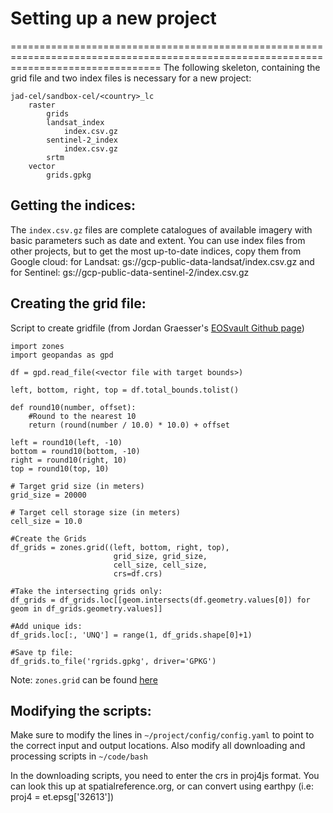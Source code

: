 # Setting up a new project
======================================================================================================================================
The following skeleton, containing the grid file and two index files is necessary for a new project:
```
jad-cel/sandbox-cel/<country>_lc
    raster
        grids
        landsat_index
            index.csv.gz
        sentinel-2_index
            index.csv.gz
        srtm
    vector
        grids.gpkg
```

## Getting the indices:
The `index.csv.gz` files are complete catalogues of available imagery with basic parameters such as date and extent. You can use index files from other projects, but to get the most up-to-date indices, copy them from Google cloud:
for Landsat: gs://gcp-public-data-landsat/index.csv.gz and for Sentinel: gs://gcp-public-data-sentinel-2/index.csv.gz

## Creating the grid file:
Script to create gridfile (from Jordan Graesser's [EOSvault Github page](https://github.com/jgrss/eosvault))
```
import zones
import geopandas as gpd

df = gpd.read_file(<vector file with target bounds>)

left, bottom, right, top = df.total_bounds.tolist()

def round10(number, offset):
    #Round to the nearest 10
    return (round(number / 10.0) * 10.0) + offset

left = round10(left, -10)
bottom = round10(bottom, -10)
right = round10(right, 10)
top = round10(top, 10)

# Target grid size (in meters)
grid_size = 20000

# Target cell storage size (in meters)
cell_size = 10.0

#Create the Grids
df_grids = zones.grid((left, bottom, right, top),
                       grid_size, grid_size,
                       cell_size, cell_size,
                       crs=df.crs)
                       
#Take the intersecting grids only:
df_grids = df_grids.loc[[geom.intersects(df.geometry.values[0]) for geom in df_grids.geometry.values]]

#Add unique ids:
df_grids.loc[:, 'UNQ'] = range(1, df_grids.shape[0]+1)

#Save tp file:
df_grids.to_file('rgrids.gpkg', driver='GPKG')
```
Note: `zones.grid` can be found [here](https://github.com/jgrss/zones/blob/master/zones/base.py)

## Modifying the scripts:
Make sure to modify the lines in `~/project/config/config.yaml` to point to the correct input and output locations.
Also modify all downloading and processing scripts in `~/code/bash`

In the downloading scripts, you need to enter the crs in proj4js format. You can look this up at spatialreference.org, or can convert using earthpy (i.e: proj4 = et.epsg['32613'])
